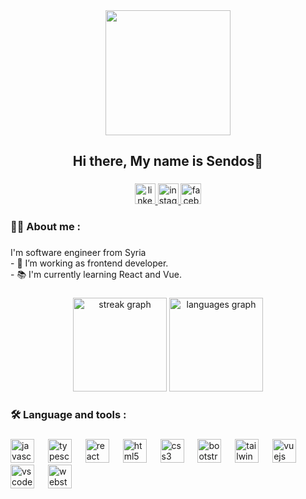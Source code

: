 <div align="center">
  <img height="200" src="https://media.giphy.com/media/WIQ0N0OUvei1OW1h9Z/giphy.gif?cid=790b76113s9pmu6xxw1jir91i6murnoq0cc340kcbnwquwfi&ep=v1_stickers_search&rid=giphy.gif&ct=s"  />
</div>

###

<h2 align="center">Hi there, My name is Sendos👋</h2>

###

<div align="center">
  <a href="https://www.linkedin.com/in/sendos-al-mansour?utm_source=share&utm_campaign=share_via&utm_content=profile&utm_medium=android_app" target="_blank">
    <img src="https://img.shields.io/static/v1?message=LinkedIn&logo=linkedin&label=&color=0077B5&logoColor=white&labelColor=&style=for-the-badge" height="33" alt="linkedin logo"  />
  </a>
  <a href="https://www.instagram.com/sendosalmansour?igsh=eG4wbGI4aWxkaWg0" target="_blank">
    <img src="https://img.shields.io/static/v1?message=Instagram&logo=instagram&label=&color=E4405F&logoColor=white&labelColor=&style=for-the-badge" height="33" alt="instagram logo"  />
  </a>
  <a href="https://www.facebook.com/rita.ibrahim.526875?mibextid=ZbWKwL" target="_blank">
    <img src="https://img.shields.io/static/v1?message=Facebook&logo=facebook&label=&color=187712&logoColor=white&labelColor=&style=for-the-badge" height="33" alt="facebook logo"  />
  </a>
 
</div>

###

<h3 align="left">👩‍💻 About me :</h3>

###

<p align="left">I'm software engineer from Syria<br>- 🔭 I’m working as frontend developer.<br>- 📚 I'm currently learning React and Vue.</p>

###

<div align="center">
  <img src="https://streak-stats.demolab.com?user=sendosalmansour105&locale=en&mode=daily&theme=dracula&hide_border=false&border_radius=5" height="150" alt="streak graph"  />
  <img src="https://github-readme-stats.vercel.app/api/top-langs?username=sendosalmansour105&locale=en&hide_title=false&layout=compact&card_width=320&langs_count=10&theme=dracula&hide_border=false" height="150" alt="languages graph"  />
</div>

###

<h3 align="left">🛠 Language and tools :</h3>

###

<div align="left">
  <img src="https://cdn.jsdelivr.net/gh/devicons/devicon/icons/javascript/javascript-original.svg" height="38" alt="javascript logo"  />
  <img width="14" />
  <img src="https://cdn.jsdelivr.net/gh/devicons/devicon/icons/typescript/typescript-original.svg" height="38" alt="typescript logo"  />
  <img width="14" />
  <img src="https://cdn.jsdelivr.net/gh/devicons/devicon/icons/react/react-original.svg" height="38" alt="react logo"  />
  <img width="14" />
  <img src="https://cdn.jsdelivr.net/gh/devicons/devicon/icons/html5/html5-original.svg" height="38" alt="html5 logo"  />
  <img width="14" />
  <img src="https://cdn.jsdelivr.net/gh/devicons/devicon/icons/css3/css3-original.svg" height="38" alt="css3 logo"  />
  <img width="14" />
  <img src="https://cdn.jsdelivr.net/gh/devicons/devicon/icons/bootstrap/bootstrap-original.svg" height="38" alt="bootstrap logo"  />
  <img width="14" />
  <img src="https://cdn.jsdelivr.net/gh/devicons/devicon/icons/tailwindcss/tailwindcss-original-wordmark.svg" height="38" alt="tailwindcss logo"  />
  <img width="14" />
  <img src="https://cdn.jsdelivr.net/gh/devicons/devicon/icons/vuejs/vuejs-original.svg" height="38" alt="vuejs logo"  />
  <img width="14" />
  <img src="https://cdn.jsdelivr.net/gh/devicons/devicon/icons/vscode/vscode-original.svg" height="38" alt="vscode logo"  />
  <img width="14" />
  <img src="https://cdn.jsdelivr.net/gh/devicons/devicon/icons/webstorm/webstorm-original.svg" height="38" alt="webstorm logo"  />
</div>

###
